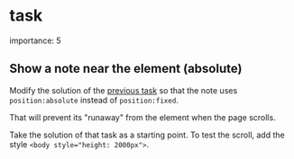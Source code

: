 # task

importance: 5

## Show a note near the element \(absolute\)

Modify the solution of the [previous task](info:task/position-at) so that the note uses `position:absolute` instead of `position:fixed`.

That will prevent its "runaway" from the element when the page scrolls.

Take the solution of that task as a starting point. To test the scroll, add the style `<body style="height: 2000px">`.

